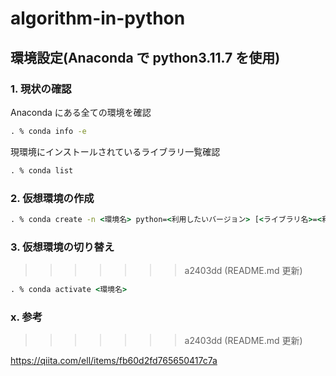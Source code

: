 # algorithm-in-python

## 環境設定(Anaconda で python3.11.7 を使用)

### 1. 現状の確認

Anaconda にある全ての環境を確認

```cmd
. % conda info -e
```

現環境にインストールされているライブラリ一覧確認

```cmd
. % conda list
```

### 2. 仮想環境の作成

```cmd
. % conda create -n <環境名> python=<利用したいバージョン> [<ライブラリ名>=<利用したいバージョン>]
```

### 3. 仮想環境の切り替え

> > > > > > > a2403dd (README.md 更新)

```cmd
. % conda activate <環境名>
```

### x. 参考

> > > > > > > a2403dd (README.md 更新)

https://qiita.com/ell/items/fb60d2fd765650417c7a
